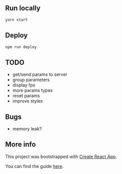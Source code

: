 
## Run locally

```bash
yarn start
```

## Deploy

```sh
npm run deploy
```


## TODO

- get/send params to server
- group parameters
- display fps
- more params types
- reset params
- improve styles

## Bugs

- memory leak?

## More info

This project was bootstrapped with [Create React App](https://github.com/facebookincubator/create-react-app).

You can find the guide [here](https://github.com/facebookincubator/create-react-app/blob/master/packages/react-scripts/template/README.md).
